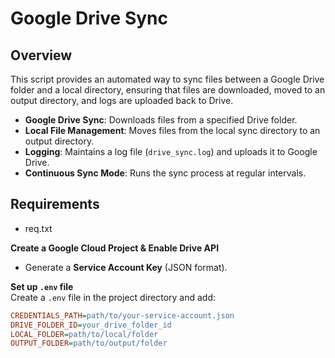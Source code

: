 # Google Drive Sync  

## Overview  
This script provides an automated way to sync files between a Google Drive folder and a local directory, ensuring that files are downloaded, moved to an output directory, and logs are uploaded back to Drive. 

- **Google Drive Sync**: Downloads files from a specified Drive folder.  
- **Local File Management**: Moves files from the local sync directory to an output directory.  
- **Logging**: Maintains a log file (`drive_sync.log`) and uploads it to Google Drive.  
- **Continuous Sync Mode**: Runs the sync process at regular intervals.  

## Requirements  
- req.txt

**Create a Google Cloud Project & Enable Drive API**  
   - Generate a **Service Account Key** (JSON format).  

**Set up `.env` file**  
   Create a `.env` file in the project directory and add:  
   ```ini
   CREDENTIALS_PATH=path/to/your-service-account.json
   DRIVE_FOLDER_ID=your_drive_folder_id
   LOCAL_FOLDER=path/to/local/folder
   OUTPUT_FOLDER=path/to/output/folder
   ```  

